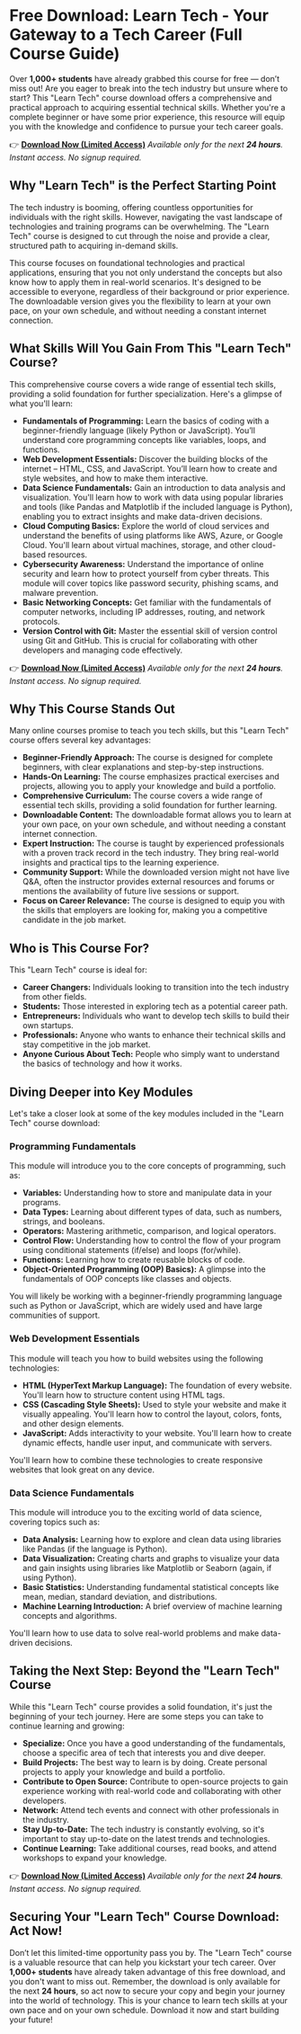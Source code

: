 # Free Download: Learn Tech - Your Gateway to a Tech Career (Full Course Guide)

Over **1,000+ students** have already grabbed this course for free — don’t miss out!
Are you eager to break into the tech industry but unsure where to start? This "Learn Tech" course download offers a comprehensive and practical approach to acquiring essential technical skills. Whether you're a complete beginner or have some prior experience, this resource will equip you with the knowledge and confidence to pursue your tech career goals.

👉 [**Download Now (Limited Access)**](https://udemywork.com/learn-tech)
_Available only for the next **24 hours**. Instant access. No signup required._

## Why "Learn Tech" is the Perfect Starting Point

The tech industry is booming, offering countless opportunities for individuals with the right skills. However, navigating the vast landscape of technologies and training programs can be overwhelming. The "Learn Tech" course is designed to cut through the noise and provide a clear, structured path to acquiring in-demand skills.

This course focuses on foundational technologies and practical applications, ensuring that you not only understand the concepts but also know how to apply them in real-world scenarios. It's designed to be accessible to everyone, regardless of their background or prior experience. The downloadable version gives you the flexibility to learn at your own pace, on your own schedule, and without needing a constant internet connection.

## What Skills Will You Gain From This "Learn Tech" Course?

This comprehensive course covers a wide range of essential tech skills, providing a solid foundation for further specialization. Here's a glimpse of what you'll learn:

*   **Fundamentals of Programming:** Learn the basics of coding with a beginner-friendly language (likely Python or JavaScript). You’ll understand core programming concepts like variables, loops, and functions.
*   **Web Development Essentials:** Discover the building blocks of the internet – HTML, CSS, and JavaScript. You’ll learn how to create and style websites, and how to make them interactive.
*   **Data Science Fundamentals:** Gain an introduction to data analysis and visualization. You'll learn how to work with data using popular libraries and tools (like Pandas and Matplotlib if the included language is Python), enabling you to extract insights and make data-driven decisions.
*   **Cloud Computing Basics:** Explore the world of cloud services and understand the benefits of using platforms like AWS, Azure, or Google Cloud. You'll learn about virtual machines, storage, and other cloud-based resources.
*   **Cybersecurity Awareness:** Understand the importance of online security and learn how to protect yourself from cyber threats. This module will cover topics like password security, phishing scams, and malware prevention.
*   **Basic Networking Concepts:** Get familiar with the fundamentals of computer networks, including IP addresses, routing, and network protocols.
*   **Version Control with Git:** Master the essential skill of version control using Git and GitHub. This is crucial for collaborating with other developers and managing code effectively.

👉 [**Download Now (Limited Access)**](https://udemywork.com/learn-tech)
_Available only for the next **24 hours**. Instant access. No signup required._

## Why This Course Stands Out

Many online courses promise to teach you tech skills, but this "Learn Tech" course offers several key advantages:

*   **Beginner-Friendly Approach:** The course is designed for complete beginners, with clear explanations and step-by-step instructions.
*   **Hands-On Learning:** The course emphasizes practical exercises and projects, allowing you to apply your knowledge and build a portfolio.
*   **Comprehensive Curriculum:** The course covers a wide range of essential tech skills, providing a solid foundation for further learning.
*   **Downloadable Content:** The downloadable format allows you to learn at your own pace, on your own schedule, and without needing a constant internet connection.
*   **Expert Instruction:** The course is taught by experienced professionals with a proven track record in the tech industry. They bring real-world insights and practical tips to the learning experience.
*   **Community Support:** While the downloaded version might not have live Q&A, often the instructor provides external resources and forums or mentions the availability of future live sessions or support.
*   **Focus on Career Relevance:** The course is designed to equip you with the skills that employers are looking for, making you a competitive candidate in the job market.

## Who is This Course For?

This "Learn Tech" course is ideal for:

*   **Career Changers:** Individuals looking to transition into the tech industry from other fields.
*   **Students:** Those interested in exploring tech as a potential career path.
*   **Entrepreneurs:** Individuals who want to develop tech skills to build their own startups.
*   **Professionals:** Anyone who wants to enhance their technical skills and stay competitive in the job market.
*   **Anyone Curious About Tech:** People who simply want to understand the basics of technology and how it works.

## Diving Deeper into Key Modules

Let's take a closer look at some of the key modules included in the "Learn Tech" course download:

### Programming Fundamentals

This module will introduce you to the core concepts of programming, such as:

*   **Variables:** Understanding how to store and manipulate data in your programs.
*   **Data Types:** Learning about different types of data, such as numbers, strings, and booleans.
*   **Operators:** Mastering arithmetic, comparison, and logical operators.
*   **Control Flow:** Understanding how to control the flow of your program using conditional statements (if/else) and loops (for/while).
*   **Functions:** Learning how to create reusable blocks of code.
*   **Object-Oriented Programming (OOP) Basics):** A glimpse into the fundamentals of OOP concepts like classes and objects.

You will likely be working with a beginner-friendly programming language such as Python or JavaScript, which are widely used and have large communities of support.

### Web Development Essentials

This module will teach you how to build websites using the following technologies:

*   **HTML (HyperText Markup Language):** The foundation of every website. You'll learn how to structure content using HTML tags.
*   **CSS (Cascading Style Sheets):** Used to style your website and make it visually appealing. You'll learn how to control the layout, colors, fonts, and other design elements.
*   **JavaScript:** Adds interactivity to your website. You'll learn how to create dynamic effects, handle user input, and communicate with servers.

You'll learn how to combine these technologies to create responsive websites that look great on any device.

### Data Science Fundamentals

This module will introduce you to the exciting world of data science, covering topics such as:

*   **Data Analysis:** Learning how to explore and clean data using libraries like Pandas (if the language is Python).
*   **Data Visualization:** Creating charts and graphs to visualize your data and gain insights using libraries like Matplotlib or Seaborn (again, if using Python).
*   **Basic Statistics:** Understanding fundamental statistical concepts like mean, median, standard deviation, and distributions.
*   **Machine Learning Introduction:** A brief overview of machine learning concepts and algorithms.

You'll learn how to use data to solve real-world problems and make data-driven decisions.

## Taking the Next Step: Beyond the "Learn Tech" Course

While this "Learn Tech" course provides a solid foundation, it's just the beginning of your tech journey. Here are some steps you can take to continue learning and growing:

*   **Specialize:** Once you have a good understanding of the fundamentals, choose a specific area of tech that interests you and dive deeper.
*   **Build Projects:** The best way to learn is by doing. Create personal projects to apply your knowledge and build a portfolio.
*   **Contribute to Open Source:** Contribute to open-source projects to gain experience working with real-world code and collaborating with other developers.
*   **Network:** Attend tech events and connect with other professionals in the industry.
*   **Stay Up-to-Date:** The tech industry is constantly evolving, so it's important to stay up-to-date on the latest trends and technologies.
*   **Continue Learning:** Take additional courses, read books, and attend workshops to expand your knowledge.

👉 [**Download Now (Limited Access)**](https://udemywork.com/learn-tech)
_Available only for the next **24 hours**. Instant access. No signup required._

## Securing Your "Learn Tech" Course Download: Act Now!

Don’t let this limited-time opportunity pass you by. The "Learn Tech" course is a valuable resource that can help you kickstart your tech career. Over **1,000+ students** have already taken advantage of this free download, and you don't want to miss out. Remember, the download is only available for the next **24 hours**, so act now to secure your copy and begin your journey into the world of technology. This is your chance to learn tech skills at your own pace and on your own schedule. Download it now and start building your future!
